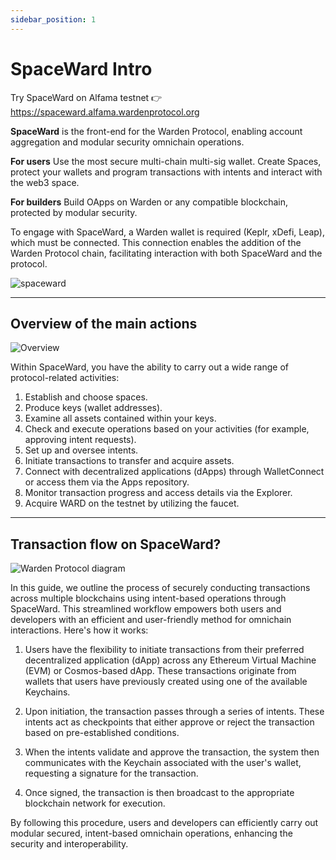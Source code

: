 ```yaml
---
sidebar_position: 1
---
```


# SpaceWard Intro

Try SpaceWard on Alfama testnet  👉  https://spaceward.alfama.wardenprotocol.org

**SpaceWard**  is the front-end for the Warden Protocol, enabling account aggregation and modular security omnichain operations.

**For users**  Use the most secure multi-chain multi-sig wallet. Create Spaces, protect your wallets and program transactions with intents and interact with the web3 space.

**For builders**  Build OApps on Warden or any compatible blockchain, protected by modular security.

To engage with SpaceWard, a Warden wallet is required (Keplr, xDefi, Leap), which must be connected. This connection enables the addition of the Warden Protocol chain, facilitating interaction with both SpaceWard and the protocol.

![spaceward](https://i.ibb.co/3yTD32Q/Screenshot-2024-02-15-at-15-58-13.png)

****
## Overview of the main actions

![Overview](https://i.ibb.co/j8pkPqR/Screenshot-2024-02-15-at-18-58-20.png)

Within SpaceWard, you have the ability to carry out a wide range of protocol-related activities:

1.  Establish and choose spaces.
2.  Produce keys (wallet addresses).
3.  Examine all assets contained within your keys.
4.  Check and execute operations based on your activities (for example, approving intent requests).
5.  Set up and oversee intents.
6.  Initiate transactions to transfer and acquire assets.
7.  Connect with decentralized applications (dApps) through WalletConnect or access them via the Apps repository.
8.  Monitor transaction progress and access details via the Explorer.
9.  Acquire WARD on the testnet by utilizing the faucet.

***

## Transaction flow on SpaceWard?


![Warden Protocol diagram](https://i.ibb.co/6yYvGJK/Screenshot-2024-02-09-at-12-21-22.png)

In this guide, we outline the process of securely conducting transactions across multiple blockchains using intent-based operations through SpaceWard. This streamlined workflow empowers both users and developers with an efficient and user-friendly method for omnichain interactions. Here's how it works:

1.  Users have the flexibility to initiate transactions from their preferred decentralized application (dApp) across any Ethereum Virtual Machine (EVM) or Cosmos-based dApp. These transactions originate from wallets that users have previously created using one of the available Keychains.
    
2.  Upon initiation, the transaction passes through a series of intents. These intents act as checkpoints that either approve or reject the transaction based on pre-established conditions.
    
3.  When the intents validate and approve the transaction, the system then communicates with the Keychain associated with the user's wallet, requesting a signature for the transaction.
    
4.  Once signed, the transaction is then broadcast to the appropriate blockchain network for execution.

By following this procedure, users and developers can efficiently carry out modular secured, intent-based omnichain operations, enhancing the security and interoperability.